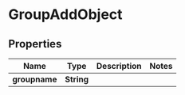 
# GroupAddObject

## Properties
Name | Type | Description | Notes
------------ | ------------- | ------------- | -------------
**groupname** | **String** |  | 



